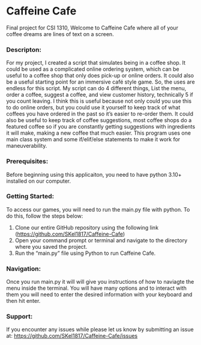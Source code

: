 # Caffeine Cafe
Final project for CSI 1310, Welcome to Caffeine Cafe where all of your coffee dreams are lines of text on a screen.

### Descripton: 
For my project, I created a script that simulates being in a coffee shop. It could be used as a complicated online ordering system, which can be useful to a coffee shop that only does pick-up or online orders. It could also be a useful starting point for an immersive café style game. So, the uses are endless for this script.  My script can do 4 different things, List the menu, order a coffee, suggest a coffee, and view customer history, technically 5 if you count leaving. I think this is useful because not only could you use this to do online orders, but you could use it yourself to keep track of what coffees you have ordered in the past so it’s easier to re-order them. It could also be useful to keep track of coffee suggestions, most coffee shops do a featured coffee so if you are constantly getting suggestions with ingredients it will make, making a new coffee that much easier. This program uses one main class system and some if/elif/else statements to make it work for maneuverability. 

### Prerequisites:
Before beginning using this applicaiton, you need to have python 3.10+ installed on our computer.

### Getting Started:
To access our games, you will need to run the main.py file with python. To do this, follow the steps below:
1. Clone our entire GitHub repository using the following link  (https://github.com/SKel1817/Caffeine-Cafe)
2. Open your command prompt or terminal and navigate to the directory where you saved the project.
3. Run the “main.py” file using Python to run Caffeine Cafe.

### Navigation:
Once you run main.py it will will give you instructions of how to naviagte the menu inside the terminal. You will have many options and to interact with them you will need to enter the desired information with your keyboard and then hit enter. 

### Support: 
If you encounter any issues while please let us know by submitting an issue at: https://github.com/SKel1817/Caffeine-Cafe/issues

